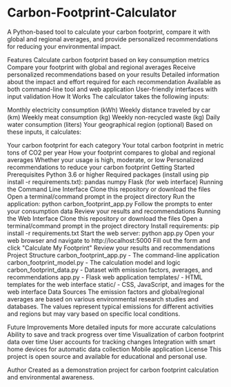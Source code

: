 # Carbon-Footprint-Calculator
A Python-based tool to calculate your carbon footprint, compare it with global and regional averages, and provide personalized recommendations for reducing your environmental impact.

Features
Calculate carbon footprint based on key consumption metrics
Compare your footprint with global and regional averages
Receive personalized recommendations based on your results
Detailed information about the impact and effort required for each recommendation
Available as both command-line tool and web application
User-friendly interfaces with input validation
How It Works
The calculator takes the following inputs:

Monthly electricity consumption (kWh)
Weekly distance traveled by car (km)
Weekly meat consumption (kg)
Weekly non-recycled waste (kg)
Daily water consumption (liters)
Your geographical region (optional)
Based on these inputs, it calculates:

Your carbon footprint for each category
Your total carbon footprint in metric tons of CO2 per year
How your footprint compares to global and regional averages
Whether your usage is high, moderate, or low
Personalized recommendations to reduce your carbon footprint
Getting Started
Prerequisites
Python 3.6 or higher
Required packages (install using pip install -r requirements.txt):
pandas
numpy
Flask (for web interface)
Running the Command Line Interface
Clone this repository or download the files
Open a terminal/command prompt in the project directory
Run the application:
python carbon_footprint_app.py
Follow the prompts to enter your consumption data
Review your results and recommendations
Running the Web Interface
Clone this repository or download the files
Open a terminal/command prompt in the project directory
Install requirements:
pip install -r requirements.txt
Start the web server:
python app.py
Open your web browser and navigate to http://localhost:5000
Fill out the form and click "Calculate My Footprint"
Review your results and recommendations
Project Structure
carbon_footprint_app.py - The command-line application
carbon_footprint_model.py - The calculation model and logic
carbon_footprint_data.py - Dataset with emission factors, averages, and recommendations
app.py - Flask web application
templates/ - HTML templates for the web interface
static/ - CSS, JavaScript, and images for the web interface
Data Sources
The emission factors and global/regional averages are based on various environmental research studies and databases. The values represent typical emissions for different activities and regions but may vary based on specific local conditions.

Future Improvements
More detailed inputs for more accurate calculations
Ability to save and track progress over time
Visualization of carbon footprint data over time
User accounts for tracking changes
Integration with smart home devices for automatic data collection
Mobile application
License
This project is open source and available for educational and personal use.

Author
Created as a demonstration project for carbon footprint calculation and environmental awareness.
